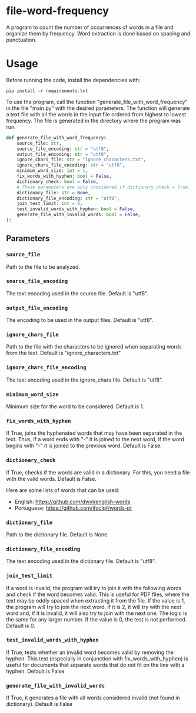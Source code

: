 # file-word-frequency
A program to count the number of occurrences of words in a file and organize them by frequency. Word extraction is done based on spacing and punctuation.

# Usage
Before running the code, install the dependencies with:
~~~
pip install -r requirements.txt
~~~

To use the program, call the function "generate_file_with_word_frequency" in the file "main.py" 
with the desired parameters. The function will generate a text file with all the words in the input file 
ordered from highest to lowest frequency. The file is generated in the directory where the program was run.
~~~python
def generate_file_with_word_frequency(
    source_file: str,
    source_file_encoding: str = "utf8",
    output_file_encoding: str = "utf8",
    ignore_chars_file: str = "ignore_characters.txt",
    ignore_chars_file_encoding: str = "utf8",
    minimum_word_size: int = 1,
    fix_words_with_hyphen: bool = False,
    dictionary_check: bool = False,
    # These parameters are only considered if dictionary_check = True.
    dictionary_file: str = None,
    dictionary_file_encoding: str = "utf8",
    join_test_limit: int = 0,
    test_invalid_words_with_hyphen: bool = False,
    generate_file_with_invalid_words: bool = False,
):
~~~

## Parameters
### `source_file`
Path to the file to be analyzed.

### `source_file_encoding`
The text encoding used in the source file. Default is "utf8".

### `output_file_encoding`
The encoding to be used in the output files. Default is "utf8".

### `ignore_chars_file`
Path to the file with the characters to be ignored when separating words from the text.
Default is "ignore_characters.txt"

### `ignore_chars_file_encoding`
The text encoding used in the ignore_chars file. Default is "utf8".

### `minimum_word_size`
Minimum size for the word to be considered. Default is 1.

### `fix_words_with_hyphen`
If True, joins the hyphenated words that may have been separated in the text.
Thus, if a word ends with "-" it is joined to the next word, if the word begins with "-" it
is joined to the previous word. Default is False.

### `dictionary_check`
If True, checks if the words are valid in a dictionary. For this, you need a file with the valid words.
Default is False.

Here are some lists of words that can be used:
- English: https://github.com/dwyl/english-words
- Portuguese: https://github.com/jfoclpf/words-pt

### `dictionary_file`
Path to the dictionary file. Default is None.

### `dictionary_file_encoding`
The text encoding used in the dictionary file. Default is "utf8".

### `join_test_limit`
If a word is invalid, the program will try to join it with the following words and check if the word becomes valid.
This is useful for PDF files, where the text may be oddly spaced when extracting it from the file.
If the value is 1, the program will try to join the next word. If it is 2, it will try with the next word and,
if it is invalid, it will also try to join with the next one.
The logic is the same for any larger number. If the value is 0, the test is not performed.
Default is 0.

### `test_invalid_words_with_hyphen`
If True, tests whether an invalid word becomes valid by removing the hyphen. This test (especially in conjunction
with fix_words_with_hyphen) is useful for documents that separate words that do not fit on the line with a hyphen.
Default is False

### `generate_file_with_invalid_words`
If True, it generates a file with all words considered invalid (not found in dictionary).
Default is False
